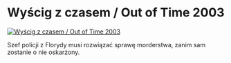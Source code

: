 Wyścig z czasem / Out of Time 2003 
=============
[![Wyścig z czasem / Out of Time 2003 ](http://vidos.pl/images/player.gif)](http://vidos.pl/wyscig-z-czasem-out-of-time-2003)

 Szef policji z Florydy musi rozwiązać sprawę morderstwa, zanim sam zostanie o nie oskarżony.

